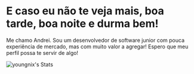 # E caso eu não te veja mais, boa tarde, boa noite e durma bem!

Me chamo Andrei. Sou um desenvolvedor de software junior com pouca experiência de mercado, mas com muito valor a agregar! Espero que meu perfil possa te servir de algo!

![youngnix's Stats](https://github-readme-stats.vercel.app/api?username=youngnix&theme=gruvbox&show_icons=true&hide_border=true&count_private=true)

